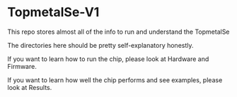 # TopmetalSe-V1
This repo stores almost all of the info to run and understand the TopmetalSe

The directories here should be pretty self-explanatory honestly. 

If you want to learn how to run the chip, please look at Hardware and Firmware.

If you want to learn how well the chip performs and see examples, please look at Results.
